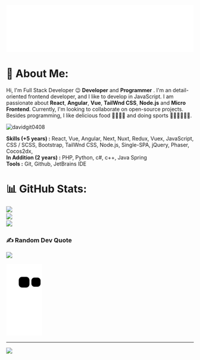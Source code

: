 <p align="center">
<img src="Header.svg" />
</p>


# 💫 About Me:
Hi, I'm Full Stack Developer 😉 **Developer** and **Programmer** .
I'm an detail-oriented frontend developer, and I like to develop in JavaScript.
I am passionate about **React**, **Angular**, **Vue**, **TailWnd CSS**, **Node.js** and **Micro Frontend**.
Currently, I'm looking to collaborate on open-source projects.
Besides programming, I like delicious food 🥗🥩🌮🍣 and doing sports 🏃⛹️‍♂️🏋🏼‍♂️.

<img src="https://camo.githubusercontent.com/8518504a205f83c6d26f677ce0dd8230e6fdbd19a8b9d113bd6589687bd55d7d/68747470733a2f2f63646e2e6472696262626c652e636f6d2f75736572732f313239323637372f73637265656e73686f74732f363133393136372f6d656469612f35333837646337653033356233656665396439343531363034346465363661342e676966" alt="davidgit0408" />

**Skills (+5 years) :** React, Vue, Angular, Next, Nuxt, Redux, Vuex, JavaScript, CSS / SCSS, Bootstrap, TailWnd CSS, Node.js, Single-SPA, jQuery, Phaser, Cocos2dx,
</br>
**In Addition (2 years) :** PHP, Python, c#, c++, Java Spring
</br>
**Tools :** Git, Github, JetBrains IDE

# 📊 GitHub Stats:
![](https://github-readme-stats.vercel.app/api?username=smartCoDev0629&theme=merko&hide_border=false&include_all_commits=true&count_private=true)<br/>
![](https://github-readme-streak-stats.herokuapp.com/?user=davidgit0408&theme=merko&hide_border=false)<br/>
![](https://github-readme-stats.vercel.app/api/top-langs/?username=davidgit0408&theme=merko&hide_border=false&include_all_commits=true&count_private=true&layout=compact)

### ✍️ Random Dev Quote
![](https://quotes-github-readme.vercel.app/api?type=horizontal&theme=merko)

![Snake animation](https://github.com/kimitawanjohi/kimitawanjohi/raw/output/github-contribution-grid-snake.svg)

 
---
[![](https://visitcount.itsvg.in/api?id=davidgit0408&icon=2&color=0)](https://visitcount.itsvg.in)
